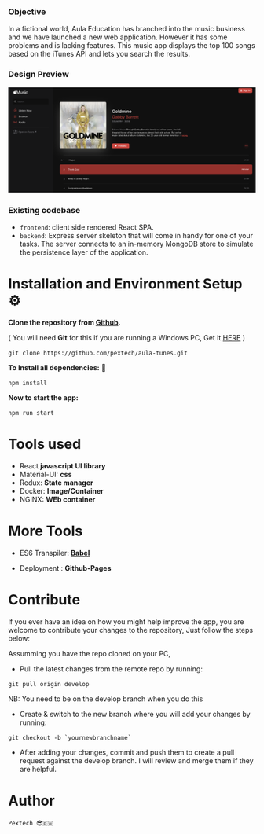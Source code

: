 
### Objective

In a fictional world, Aula Education has branched into the music business and we have launched a new web application. However it has some problems and is lacking features. This music app displays the top 100 songs based on the iTunes API and lets you search the results.

### Design Preview


![Design preview for the Aula](aula.png)

### Existing codebase

* `frontend`: client side rendered React SPA.
* `backend`: Express server skeleton that will come in handy for one of your tasks. The server connects to an in-memory MongoDB store to simulate the persistence layer of the application.


# Installation and Environment Setup ⚙︎ 

**Clone the repository from [Github](https://github.com/pextech/aula-tunes.git).**

( You will need **Git** for this if you are running a Windows PC, Get it [HERE](https://git-scm.com/) )

```
git clone https://github.com/pextech/aula-tunes.git
```

**To Install all dependencies:** 🔧

```
npm install
```


**Now to start the app:**

```
npm run start
```


# Tools used

- React **javascript UI library**
- Material-UI: **css**
- Redux: **State manager**
- Docker: **Image/Container**
- NGINX: **WEb container**

# More Tools

- ES6 Transpiler: **[Babel](babeljs.io)**
<!-- - Deployment: **[Heroku](https://www.heroku.com)** and **[Netlify](https://www.netlify.com/)** -->

- Deployment : **Github-Pages**
<!-- - link to the app: **[link](https://pextech.github.io/Front-end-dutygenerator/)** -->

# Contribute

If you ever have an idea on how you might help improve the app, you are welcome to contribute your changes to the repository, Just follow the steps below:

Assumming you have the repo cloned on your PC,

- Pull the latest changes from the remote repo by running:

```
git pull origin develop
```

NB: You need to be on the develop branch when you do this

- Create & switch to the new branch where you will add your changes by running:

```
git checkout -b `yournewbranchname`
```

- After adding your changes, commit and push them to create a pull request against the develop branch. I will review and merge them if they are helpful.


# Author 

` Pextech 😎🇷🇼 `

